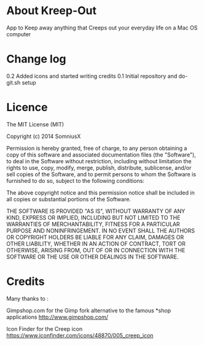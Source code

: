 About Kreep-Out
=========

App to Keep away anything that Creeps out your everyday life on a Mac OS computer


Change log
=========

0.2 Added icons and started writing credits
0.1 Initial repository and do-git.sh setup


Licence
=========

The MIT License (MIT)

Copyright (c) 2014 SomniusX

Permission is hereby granted, free of charge, to any person obtaining a copy
of this software and associated documentation files (the "Software"), to deal
in the Software without restriction, including without limitation the rights
to use, copy, modify, merge, publish, distribute, sublicense, and/or sell
copies of the Software, and to permit persons to whom the Software is
furnished to do so, subject to the following conditions:

The above copyright notice and this permission notice shall be included in all
copies or substantial portions of the Software.

THE SOFTWARE IS PROVIDED "AS IS", WITHOUT WARRANTY OF ANY KIND, EXPRESS OR
IMPLIED, INCLUDING BUT NOT LIMITED TO THE WARRANTIES OF MERCHANTABILITY,
FITNESS FOR A PARTICULAR PURPOSE AND NONINFRINGEMENT. IN NO EVENT SHALL THE
AUTHORS OR COPYRIGHT HOLDERS BE LIABLE FOR ANY CLAIM, DAMAGES OR OTHER
LIABILITY, WHETHER IN AN ACTION OF CONTRACT, TORT OR OTHERWISE, ARISING FROM,
OUT OF OR IN CONNECTION WITH THE SOFTWARE OR THE USE OR OTHER DEALINGS IN THE
SOFTWARE.


Credits
=========

Many thanks to :

Gimpshop.com for the Gimp fork alternative to the famous *shop applications
http://www.gimpshop.com/

Icon Finder for the Creep icon
https://www.iconfinder.com/icons/48870/005_creep_icon
